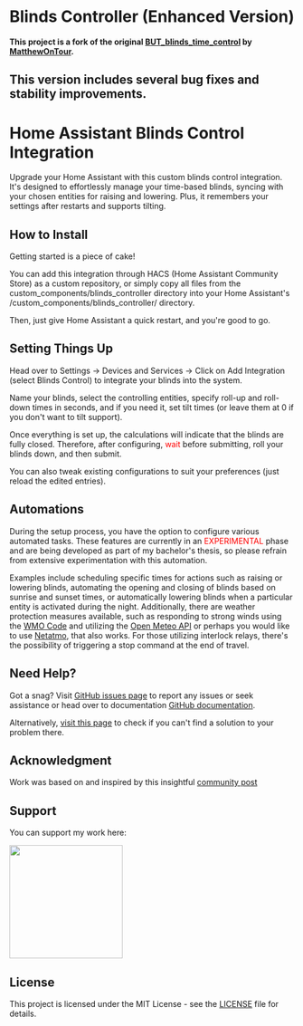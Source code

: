 # Blinds Controller (Enhanced Version)

**This project is a fork of the original [BUT_blinds_time_control](https://github.com/MatthewOnTour/BUT_blinds_time_control) by [MatthewOnTour](https://github.com/MatthewOnTour).**

This version includes several bug fixes and stability improvements.
---


# Home Assistant Blinds Control Integration

Upgrade your Home Assistant with this custom blinds control integration. It's designed to effortlessly manage your time-based blinds, syncing with your chosen entities for raising and lowering. Plus, it remembers your settings after restarts and supports tilting.

## How to Install

Getting started is a piece of cake!

You can add this integration through HACS (Home Assistant Community Store) as a custom repository, or simply copy all files from the custom_components/blinds_controller directory into your Home Assistant's /custom_components/blinds_controller/ directory. 

Then, just give Home Assistant a quick restart, and you're good to go.

## Setting Things Up

Head over to Settings -> Devices and Services -> Click on Add Integration (select Blinds Control) to integrate your blinds into the system.

Name your blinds, select the controlling entities, specify roll-up and roll-down times in seconds, and if you need it, set tilt times (or leave them at 0 if you don't want to tilt support).

Once everything is set up, the calculations will indicate that the blinds are fully closed. Therefore, after configuring, <span style="color:red">wait</span> before submitting, roll your blinds down, and then submit.


You can also tweak existing configurations to suit your preferences (just reload the edited entries).

## Automations
During the setup process, you have the option to configure various automated tasks. These features are currently in an <span style="color:red">EXPERIMENTAL</span> phase and are being developed as part of my bachelor's thesis, so please refrain from extensive experimentation with this automation.

Examples include scheduling specific times for actions such as raising or lowering blinds, automating the opening and closing of blinds based on sunrise and sunset times, or automatically lowering blinds when a particular entity is activated during the night. Additionally, there are weather protection measures available, such as responding to strong winds using the [WMO Code](https://www.nodc.noaa.gov/archive/arc0021/0002199/1.1/data/0-data/HTML/WMO-CODE/WMO4677.HTM) and utilizing the [Open Meteo API](https://open-meteo.com/) or perhaps you would like to use [Netatmo](https://open-meteo.com/), that also works.  For those utilizing interlock relays, there's the possibility of triggering a stop command at the end of travel.

## Need Help?

Got a snag? Visit [GitHub issues page](https://github.com/MatthewOnTour/BUT_blinds_time_control/issues) to report any issues or seek assistance or head over to documentation [GitHub documentation](https://github.com/MatthewOnTour/BUT_blinds_time_control/blob/main/README.md). 

Alternatively, [visit this page](https://community.home-assistant.io/t/home-assistant-blinds-control-custom-integration/718612) to check if you can't find a solution to your problem there.


## Acknowledgment

Work was based on and inspired by this insightful [community post](https://community.home-assistant.io/t/custom-component-cover-time-based/187654)

## Support

You can support my work here: 

<a href="https://www.buymeacoffee.com/MatthewOnTour"><img src="https://cdn.buymeacoffee.com/buttons/v2/default-yellow.png" width="200" /></a>


## License

This project is licensed under the MIT License - see the [LICENSE](https://github.com/MatthewOnTour/BUT_blinds_time_control?tab=MIT-1-ov-file) file for details.

